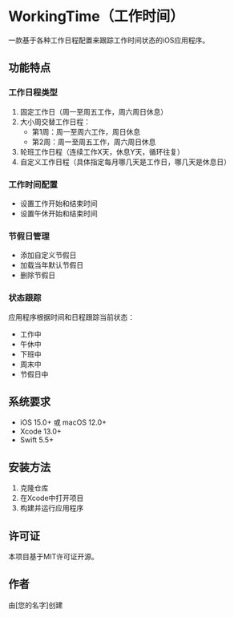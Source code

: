 # WorkingTime（工作时间）

一款基于各种工作日程配置来跟踪工作时间状态的iOS应用程序。

## 功能特点

### 工作日程类型
1. 固定工作日（周一至周五工作，周六周日休息）
2. 大小周交替工作日程：
   - 第1周：周一至周六工作，周日休息
   - 第2周：周一至周五工作，周六周日休息
3. 轮班工作日程（连续工作X天，休息Y天，循环往复）
4. 自定义工作日程（具体指定每月哪几天是工作日，哪几天是休息日）

### 工作时间配置
- 设置工作开始和结束时间
- 设置午休开始和结束时间

### 节假日管理
- 添加自定义节假日
- 加载当年默认节假日
- 删除节假日

### 状态跟踪
应用程序根据时间和日程跟踪当前状态：
- 工作中
- 午休中
- 下班中
- 周末中
- 节假日中

## 系统要求
- iOS 15.0+ 或 macOS 12.0+
- Xcode 13.0+
- Swift 5.5+

## 安装方法
1. 克隆仓库
2. 在Xcode中打开项目
3. 构建并运行应用程序

## 许可证
本项目基于MIT许可证开源。

## 作者
由[您的名字]创建 